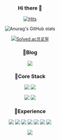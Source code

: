 
<div align=center><h3>Hi there 👋</h3>
  
  [![Hits](https://hits.seeyoufarm.com/api/count/incr/badge.svg?url=https%3A%2F%2Fgithub.com%2Fhaesoo9410&count_bg=%23EB8B10&title_bg=%23684327&icon=&icon_color=%23E7E7E7&title=VISIT&edge_flat=false)](https://github.com/dudwls901)

  ![Anurag's GitHub stats](https://github-readme-stats.vercel.app/api?username=dudwls901&show_icons=true&theme=radical)

  
  [![Solved.ac프로필](http://mazassumnida.wtf/api/generate_badge?boj=dudwls901)](https://solved.ac/dudwls901)
<br>
  
<h3>🔔Blog</h3>
  <a href="http://ongveloper.tistory.com">
    <img 
        src="https://img.shields.io/badge/-Tech%20Blog-655ced?style=flat&link=https://ongveloper.tistory.com"
         style="height : auto; margin-left : 10px; margin-right : 10px;"/>
</a>
  
<h3>🌈Core Stack</h3>
<a href="https://github.com/dudwls901" target="_blank"><img src="https://img.shields.io/badge/-Java-007396?style=flat-square&logo=Java&logoColor=white"/></a>
<a href="https://github.com/dudwls901" target="_blank"><img src="https://img.shields.io/badge/-Kotlin-0095D5?style=flat-square&logo=Kotlin&logoColor=white"/></a>

  
<a href="https://github.com/dudwls901" target="_blank"><img src="https://img.shields.io/badge/-Android Studio-3DDC84?style=flat-square&logo=Android+Studio&logoColor=white"/></a>
<a href="https://github.com/dudwls901" target="_blank"><img src="https://img.shields.io/badge/-Android-3DDC84?style=flat-square&logo=Android&logoColor=white"/></a>
<!-- <a href="https://github.com/dudwls901" target="_blank"><img src="https://img.shields.io/badge/-MySQL-4479A1?style=flat-square&logo=MySQL&logoColor=white"/></a>
<a href="https://github.com/dudwls901" target="_blank"><img src="https://img.shields.io/badge/-Firebase-FFCA28?style=flat-square&logo=Firebase&logoColor=black"/></a> -->
  <!-- <a href="https://github.com/dudwls901" target="_blank"><img src="https://img.shields.io/badge/-Visual Studio-5C2D91?style=flat-square&logo=Visual+Studio&logoColor=white"/></a> -->
<!-- <a href="https://github.com/dudwls901" target="_blank"><img src="https://img.shields.io/badge/-Visual Studio Code-007ACC?style=flat-square&logo=Visual+Studio+Code&logoColor=white"/></a> -->


<!--  <a href="https://github.com/dudwls901" target="_blank"><img src="https://img.shields.io/badge/-SQLite-003B57?style=flat-square&logo=SQLite&logoColor=white"/></a> -->
  
  <h3>📌Experience</h3>
  <a href="https://github.com/dudwls901" target="_blank"><img src="https://img.shields.io/badge/-PHP-777BB4?style=flat-square&logo=PHP&logoColor=white"/></a>
  <a href="https://github.com/dudwls901" target="_blank"><img src="https://img.shields.io/badge/-C-A8B9CC?style=flat-square&logo=C&logoColor=white"/></a>
  <a href="https://github.com/dudwls901" target="_blank"><img src="https://img.shields.io/badge/-C Sharp-239120?style=flat-square&logo=C+Sharp&logoColor=white"/></a>
<a href="https://github.com/dudwls901" target="_blank"><img src="https://img.shields.io/badge/-JavaScript-F7DF1E?style=flat-square&logo=JavaScript&logoColor=white"/></a>
<a href="https://github.com/dudwls901" target="_blank"><img src="https://img.shields.io/badge/-HTML5-E34F26?style=flat-square&logo=HTML5&logoColor=white"/></a>
<a href="https://github.com/dudwls901" target="_blank"><img src="https://img.shields.io/badge/-CSS3-1572B6?style=flat-square&logo=CSS3&logoColor=white"/></a>
  <a href="https://github.com/dudwls901" target="_blank"><img src="https://img.shields.io/badge/-C%2B%2B-00599C?style=flat-square&logo=C%2B%2B&logoColor=white"/></a>
  
<!--   <a href="https://github.com/dudwls901" target="_blank"><img src="https://img.shields.io/badge/-Adobe Photoshop-31A8FF?style=flat-square&logo=Adobe+Photoshop&logoColor=white"/></a> -->
<!-- <a href="https://github.com/dudwls901" target="_blank"><img src="https://img.shields.io/badge/-Eclipse IDE-2c2255?style=flat-square&logo=Eclipse+IDE&logoColor=white"/></a> -->
<a href="https://github.com/dudwls901" target="_blank"><img src="https://img.shields.io/badge/-Unity-000000?style=flat-square&logo=Unity&logoColor=white"/></a> 
<!-- <a href="https://github.com/dudwls901" target="_blank"><img src="https://img.shields.io/badge/-Apache Tomcat-F8DC75?style=flat-square&logo=Apache+Tomcat&logoColor=black"/></a> -->

<!-- <a href="https://github.com/dudwls901" target="_blank"><img src="https://img.shields.io/badge/-FileZilla-BF0000?style=flat-square&logo=FileZilla&logoColor=black"/></a> -->
</div>
<!--
**dudwls901/dudwls901** is a ✨ _special_ ✨ repository because its `README.md` (this file) appears on your GitHub profile.
🤟ME🤟<br>
  <a href="https://github.com/dudwls901" target="_blank"><img src="https://img.shields.io/badge/-FileZilla-BF0000?style=flat-square&logo=FileZilla&logoColor=black"/></a>
  <a href="https://github.com/dudwls901" target="_blank"><img src="https://img.shields.io/badge/-FileZilla-BF0000?style=flat-square&logo=FileZilla&logoColor=black"/></a>
<a href="https://github.com/dudwls901" target="_blank"><img src="https://img.shields.io/badge/-XML-777BB4?style=flat-square&logo=XML&logoColor=orange"/></a>
</div>
Here are some ideas to get you started:
🌱 I’m currently learning <a href="https://github.com/dudwls901" target="_blank"><img src="https://img.shields.io/badge/-Kotlin-0095D5?style=flat-square&logo=Kotlin&logoColor=white"/></a>
- 🔭 I’m currently working on ...
많이 사용한 언어 [![Top Langs](https://github-readme-stats.vercel.app/api/top-langs/?username=dudwls901&layout=compact)](https://github.com/anuraghazra/github-readme-stats)
- 👯 I’m looking to collaborate on ...
- 🤔 I’m looking for help with ...
- 💬 Ask me about ...
- 📫 How to reach me: ...
- 😄 Pronouns: ...
- ⚡ Fun fact: ...
-->
